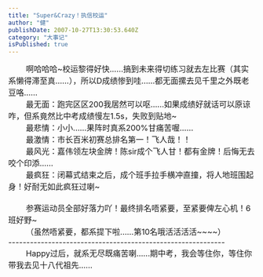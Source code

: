 ```yaml
---
title: "Super&Crazy！执信校运"
author: "健"
publishDate: 2007-10-27T13:30:53.640Z
category: "大事记"
isPublished: true
---
```


<FONT size=3>&nbsp;&nbsp;&nbsp;&nbsp;&nbsp;&nbsp;&nbsp; 啊哈哈哈~校运黎得好快……搞到未来得切练习就去左比赛（其实系懒得滞至真……），所以D成绩惨到哇……都无面摞去见千里之外既老豆咯……</FONT><BR><FONT size=3>&nbsp;&nbsp;&nbsp;&nbsp;&nbsp;&nbsp;&nbsp; 最无面：跑完区区200我居然可以呕……如果成绩好就话可以原谅咋，但系竟然比中考成绩慢左1.5s，失败到贴地~<BR>&nbsp;&nbsp;&nbsp;&nbsp;&nbsp;&nbsp;&nbsp; 最悲情：小小……果阵时真系200%甘痛苦喔……<BR>&nbsp;&nbsp;&nbsp;&nbsp;&nbsp;&nbsp;&nbsp; 最激情：市长百米初赛总排名第一！飞人哉！！<BR>&nbsp;&nbsp;&nbsp;&nbsp;&nbsp;&nbsp;&nbsp; 最风光：嘉伟领左块金牌！陈sir成个飞人甘！都有金牌！后悔无去咬个印添……</FONT><FONT size=3><BR>&nbsp;&nbsp;&nbsp;&nbsp;&nbsp;&nbsp;&nbsp; 最疯狂：闭幕式结束之后，成个班手拉手横冲直撞，将人地班围起身！好耐无如此疯狂过喇~</FONT><BR><FONT size=3><BR>&nbsp;&nbsp;&nbsp;&nbsp;&nbsp;&nbsp;&nbsp; 参赛运动员全部好落力吖！最终排名唔紧要，至紧要俾左心机！6班好野~<BR>&nbsp;&nbsp;&nbsp;&nbsp;&nbsp;&nbsp;&nbsp; （虽然唔紧要，都系提下啦……第10名哦活活活活~~~~）<BR>------------------------------------------------------------<BR>&nbsp;&nbsp;&nbsp;&nbsp;&nbsp;&nbsp;&nbsp; Happy过后，就系无尽既痛苦喇……期中考，我会等住你，等住你带我去见十八代祖先……<BR></FONT>